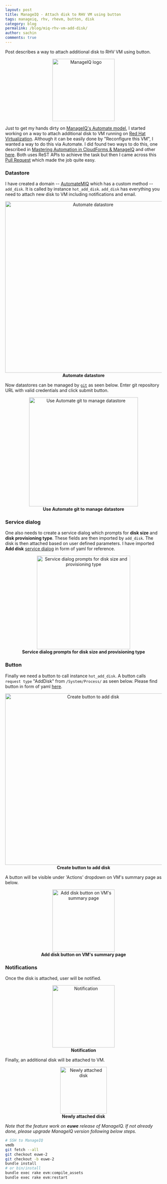 ```yaml
---
layout: post
title: ManageIQ - Attach disk to RHV VM using button
tags: manageiq, rhv, rhevm, button, disk
category: blog
permalink: /blog/miq-rhv-vm-add-disk/
author: sachin
comments: true
---
```


Post describes a way to attach additional disk to RHV VM using button.

<p align="center">
<img src="{{ site.baseurl }}/images/miq-add-disk/manageiq-logo-standard-vertical.png"
	alt="ManageIQ logo"
	width=""
	height="200">
</p>

Just to get my hands dirty
on
[ManageIQ's Automate model](http://manageiq.org/docs/reference/latest/doc-Methods_Available_for_Automation/miq/),
I started working on a way to attach additional disk to VM running
on
[Red Hat Virtualization](https://access.redhat.com/products/red-hat-virtualization).
Although it can be easily done by "Reconfigure this VM", I wanted a
way to do this via Automate. I did found two ways to do this, one
described
in
[Mastering Automation in CloudForms & ManageIQ](https://pemcg.gitbooks.io/mastering-automation-in-cloudforms-4-2-and-manage/content/customising_vm_provisioning/chapter.html) and
other
[here](http://www.jung-christian.de/2016/08/add-an-additional-disk-on-rhev-virtual-machines/).
Both uses ReST APIs to achieve the task but then I came across
this [Pull Request](https://github.com/ManageIQ/manageiq/pull/13318)
which made the job quite easy.

### Datastore

I have created a domain
-- [AutomateMIQ](https://github.com/psachin/AutomateMIQ.git) which has
a custom method -- `add_disk`. It is called by instance
`hot_add_disk`. `add_disk` has everything you need to attach new disk
to VM including notifications and email.

<p align="center">
<img src="{{ site.baseurl }}/images/miq-add-disk/datastore.png"
	alt="Automate datastore"
	width=""
	height="550">
	<br/>
	<b>Automate datastore</b>
</p>

Now datastores can be managed by [`git`](https://git-scm.com) as seen
below. Enter git repository URL with valid credentials and click
submit button.

<p align="center">
<img src="{{ site.baseurl }}/images/miq-add-disk/automate-git.png"
	alt="Use Automate git to manage datastore"
	width=""
	height="350">
	<br/>
	<b>Use Automate git to manage datastore</b>
</p>

### Service dialog

One also needs to create a service dialog which prompts for **disk
size** and **disk provisioning type**. These fields are then imported
by `add_disk`. The disk is then attached based on user defined
parameters. I have imported **Add
disk**
[service dialog](https://gist.github.com/psachin/d601fc54c9ba060c132fbf052af8c7c7) in
form of yaml for reference.

<p align="center">
<img src="{{ site.baseurl }}/images/miq-add-disk/dialog_add_disk.png"
	alt="Service dialog prompts for disk size and provisioning type"
	width=""
	height="300">
	<br/>
	<b>Service dialog prompts for disk size and provisioning type</b>
</p>


### Button

Finally we need a button to call instance `hot_add_disk`. A button
calls `request type` "AddDisk" from `/System/Process/` as seen below.
Please find button in form of
yaml
[here](https://gist.github.com/psachin/7079e1328810bb61dda485845009f921).

<p align="center">
<img src="{{ site.baseurl }}/images/miq-add-disk/button_add_disk.png"
	alt="Create button to add disk"
	width=""
	height="550">
	<br/>
	<b>Create button to add disk</b>
</p>

A button will be visible under 'Actions' dropdown on VM's summary page
as below.

<p align="center">
<img src="{{ site.baseurl }}/images/miq-add-disk/button_action_add_disk.png"
	alt="Add disk button on VM's summary page"
	width=""
	height="200">
	<br/>
	<b>Add disk button on VM's summary page</b>
</p>

### Notifications

Once the disk is attached, user will be notified.

<p align="center">
<img src="{{ site.baseurl }}/images/miq-add-disk/notification.png"
	alt="Notification"
	width=""
	height="200">
	<br/>
	<b>Notification</b>
</p>

Finally, an additional disk will be attached to VM.

<p align="center">
<img src="{{ site.baseurl }}/images/miq-add-disk/number_of_disks.png"
	alt="Newly attached disk"
	width=""
	height="150">
	<br/>
	<b>Newly attached disk</b>
</p>

_Note that the feature work on **euwe** release of ManageIQ. If not
already done, please upgrade ManageIQ version following below steps._

``` bash
# SSH to ManageIQ
vmdb
git fetch --all
git checkout euwe-2
git checkout -b euwe-2
bundle install
# or bin/install
bundle exec rake evm:compile_assets
bundle exec rake evm:restart
```
